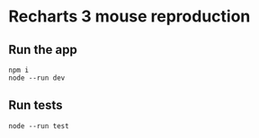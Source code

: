 # Recharts 3 mouse reproduction

## Run the app

    npm i
    node --run dev

## Run tests

    node --run test
